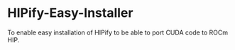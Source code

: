 # HIPify-Easy-Installer
To enable easy installation of HIPify to be able to port CUDA code to ROCm HIP.
